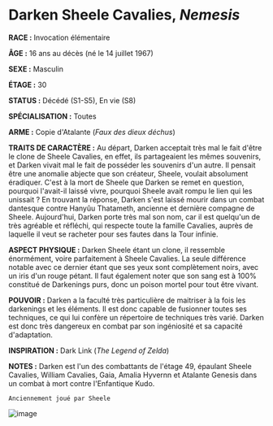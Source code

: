 # Darken Sheele Cavalies, *Nemesis*

**RACE :** Invocation élémentaire

**ÂGE :** 16 ans au décès (né le 14 juillet 1967)

**SEXE :** Masculin

**ÉTAGE :** 30

**STATUS :** Décédé (S1-S5), En vie (S8)

**SPÉCIALISATION :** Toutes

**ARME :** Copie d'Atalante (*Faux des dieux déchus*)

**TRAITS DE CARACTÈRE :** Au départ, Darken acceptait très mal le fait d'être le clone de Sheele Cavalies, en effet, ils partageaient les mêmes souvenirs, et Darken vivait mal le fait de posséder les souvenirs d'un autre. Il pensait être une anomalie abjecte que son créateur, Sheele, voulait absolument éradiquer. C'est à la mort de Sheele que Darken se remet en question, pourquoi l'avait-il laissé vivre, pourquoi Sheele avait rompu le lien qui les unissait ? En trouvant la réponse, Darken s'est laissé mourir dans un combat dantesque contre Hanyûu Thatameth, ancienne et dernière compagne de Sheele. Aujourd'hui, Darken porte très mal son nom, car il est quelqu'un de très agréable et réfléchi, qui respecte toute la famille Cavalies, auprès de laquelle il veut se racheter pour ses fautes dans la Tour infinie.

**ASPECT PHYSIQUE :** Darken Sheele étant un clone, il ressemble énormément, voire parfaitement à Sheele Cavalies. La seule différence notable avec ce dernier étant que ses yeux sont complètement noirs, avec un iris d'un rouge pétant. Il faut également noter que son sang est à 100% constitué de Darkenings purs, donc un poison mortel pour tout être vivant.

**POUVOIR :** Darken a la faculté très particulière de maitriser à la fois les darkenings et les éléments. Il est donc capable de fusionner toutes ses techniques, ce qui lui confère un répertoire de techniques très varié. Darken est donc très dangereux en combat par son ingéniosité et sa capacité d'adaptation.

**INSPIRATION :** Dark Link (*The Legend of Zelda*)

**NOTES :** Darken est l'un des combattants de l'étage 49, épaulant Sheele Cavalies, William Cavalies, Gaia, Amalia Hyvernn et Atalante Genesis dans un combat à mort contre l'Enfantique Kudo.

`Anciennement joué par Sheele`

![image](https://data.enyxia.fr/images/characters/darken_sheele.png)

